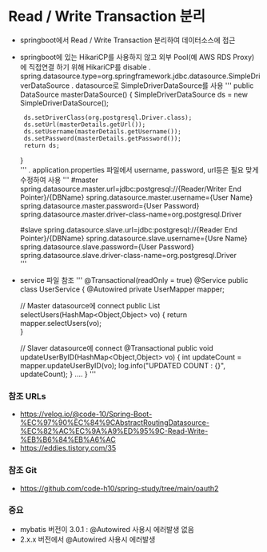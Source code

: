 # Read / Write Transaction 분리
 - springboot에서 Read / Write Transaction 분리하여 데이터소스에 접근
 - springboot에 있는 HikariCP를 사용하지 않고 외부 Pool(예 AWS RDS Proxy)에 직접연결 하기 위해 HikariCP를 disable
    . spring.datasource.type=org.springframework.jdbc.datasource.SimpleDriverDataSource
    . datasource로 SimpleDriverDataSource를 사용
    '''
    public DataSource masterDataSource() {
        SimpleDriverDataSource ds = new SimpleDriverDataSource();

        ds.setDriverClass(org.postgresql.Driver.class);
        ds.setUrl(masterDetails.getUrl());
        ds.setUsername(masterDetails.getUsername());
        ds.setPassword(masterDetails.getPassword());
        return ds;
    }  
    '''
    . application.properties 파일에서 username, password, url등은 필요 맞게 수정하여 사용
    '''
    #master
    spring.datasource.master.url=jdbc:postgresql://{Reader/Writer End Pointer}/{DBName}
    spring.datasource.master.username={User Name}
    spring.datasource.master.password={User Password}
    spring.datasource.master.driver-class-name=org.postgresql.Driver

    #slave
    spring.datasource.slave.url=jdbc:postgresql://{Reader End Pointer}/{DBName}
    spring.datasource.slave.username={Usre Name}
    spring.datasource.slave.password={User Password}
    spring.datasource.slave.driver-class-name=org.postgresql.Driver    
    '''

 - service 파일 참조
 '''
  @Transactional(readOnly = true)
  @Service
  public class UserService  {
      @Autowired
      private UserMapper mapper;
      
      // Master datasource에 connect
      public List<User> selectUsers(HashMap<Object,Object> vo) {
          return mapper.selectUsers(vo);                
      }

      // Slaver datasource에 connect
      @Transactional
      public void updateUserByID(HashMap<Object,Object> vo) {
          int updateCount = mapper.updateUserByID(vo);
          log.info("UPDATED COUNT : {}", updateCount);
      }
      ....
  }
 '''
### 참조 URLs
 - https://velog.io/@code-10/Spring-Boot-%EC%97%90%EC%84%9CAbstractRoutingDatasource-%EC%82%AC%EC%9A%A9%ED%95%9C-Read-Write-%EB%B6%84%EB%A6%AC
 - https://eddies.tistory.com/35
### 참조 Git
 - https://github.com/code-h10/spring-study/tree/main/oauth2
### 중요
 - mybatis 버전이 3.0.1 : @Autowired 사용시 에러발생 없음
 - 2.x.x 버전에서 @Autowired 사용시 에러발생